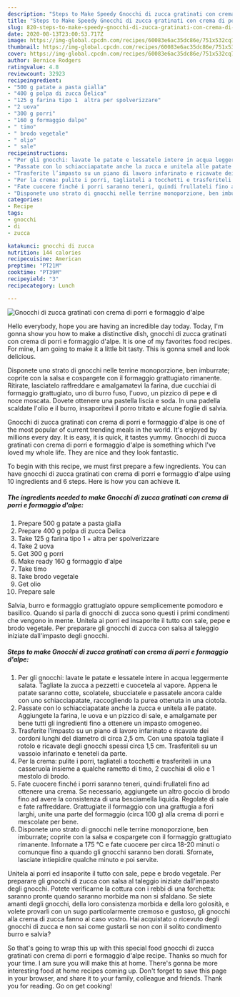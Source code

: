```yaml
---
description: "Steps to Make Speedy Gnocchi di zucca gratinati con crema di porri e formaggio d&amp;#39;alpe"
title: "Steps to Make Speedy Gnocchi di zucca gratinati con crema di porri e formaggio d&amp;#39;alpe"
slug: 820-steps-to-make-speedy-gnocchi-di-zucca-gratinati-con-crema-di-porri-e-formaggio-d-and-39-alpe
date: 2020-08-13T23:00:53.717Z
image: https://img-global.cpcdn.com/recipes/60083e6ac35dc86e/751x532cq70/gnocchi-di-zucca-gratinati-con-crema-di-porri-e-formaggio-dalpe-recipe-main-photo.jpg
thumbnail: https://img-global.cpcdn.com/recipes/60083e6ac35dc86e/751x532cq70/gnocchi-di-zucca-gratinati-con-crema-di-porri-e-formaggio-dalpe-recipe-main-photo.jpg
cover: https://img-global.cpcdn.com/recipes/60083e6ac35dc86e/751x532cq70/gnocchi-di-zucca-gratinati-con-crema-di-porri-e-formaggio-dalpe-recipe-main-photo.jpg
author: Bernice Rodgers
ratingvalue: 4.8
reviewcount: 32923
recipeingredient:
- "500 g patate a pasta gialla"
- "400 g polpa di zucca Delica"
- "125 g farina tipo 1  altra per spolverizzare"
- "2 uova"
- "300 g porri"
- "160 g formaggio dalpe"
- " timo"
- " brodo vegetale"
- " olio"
- " sale"
recipeinstructions:
- "Per gli gnocchi: lavate le patate e lessatele intere in acqua leggermente salata. Tagliate la zucca a pezzetti e cuocetela al vapore. Appena le patate saranno cotte, scolatele, sbucciatele e passatele ancora calde con uno schiacciapatate, raccogliendo la purea ottenuta in una ciotola."
- "Passate con lo schiacciapatate anche la zucca e unitela alle patate. Aggiungete la farina, le uova e un pizzico di sale, e amalgamate per bene tutti gli ingredienti fino a ottenere un impasto omogeneo."
- "Trasferite l’impasto su un piano di lavoro infarinato e ricavate dei cordoni lunghi del diametro di circa 2,5 cm. Con una spatola tagliate il rotolo e ricavate degli gnocchi spessi circa 1,5 cm. Trasferiteli su un vassoio infarinato e teneteli da parte."
- "Per la crema: pulite i porri, tagliateli a tocchetti e trasferiteli in una casseruola insieme a qualche rametto di timo, 2 cucchiai di olio e 1 mestolo di brodo."
- "Fate cuocere finché i porri saranno teneri, quindi frullateli fino ad ottenere una crema. Se necessario, aggiungete un altro goccio di brodo fino ad avere la consistenza di una besciamella liquida. Regolate di sale e fate raffreddare. Grattugiate il formaggio con una grattugia a fori larghi, unite una parte del formaggio (circa 100 g) alla crema di porri e mescolate per bene."
- "Disponete uno strato di gnocchi nelle terrine monoporzione, ben imburrate; coprite con la salsa e cospargete con il formaggio grattugiato rimanente. Infornate a 175 °C e fate cuocere per circa 18-20 minuti o comunque fino a quando gli gnocchi saranno ben dorati. Sfornate, lasciate intiepidire qualche minuto e poi servite."
categories:
- Recipe
tags:
- gnocchi
- di
- zucca

katakunci: gnocchi di zucca 
nutrition: 144 calories
recipecuisine: American
preptime: "PT21M"
cooktime: "PT39M"
recipeyield: "3"
recipecategory: Lunch

---
```



![Gnocchi di zucca gratinati con crema di porri e formaggio d&#39;alpe](https://img-global.cpcdn.com/recipes/60083e6ac35dc86e/751x532cq70/gnocchi-di-zucca-gratinati-con-crema-di-porri-e-formaggio-dalpe-recipe-main-photo.jpg)

Hello everybody, hope you are having an incredible day today. Today, I'm gonna show you how to make a distinctive dish, gnocchi di zucca gratinati con crema di porri e formaggio d&#39;alpe. It is one of my favorites food recipes. For mine, I am going to make it a little bit tasty. This is gonna smell and look delicious.

Disponete uno strato di gnocchi nelle terrine monoporzione, ben imburrate; coprite con la salsa e cospargete con il formaggio grattugiato rimanente. Ritirate, lasciatelo raffreddare e amalgamatevi la farina, due cucchiai di formaggio grattugiato, uno di burro fuso, l&#39;uovo, un pizzico di pepe e di noce moscata. Dovete ottenere una pastella liscia e soda. In una padella scaldate l&#39;olio e il burro, insaporitevi il porro tritato e alcune foglie di salvia.

Gnocchi di zucca gratinati con crema di porri e formaggio d&#39;alpe is one of the most popular of current trending meals in the world. It's enjoyed by millions every day. It is easy, it is quick, it tastes yummy. Gnocchi di zucca gratinati con crema di porri e formaggio d&#39;alpe is something which I've loved my whole life. They are nice and they look fantastic.


To begin with this recipe, we must first prepare a few ingredients. You can have gnocchi di zucca gratinati con crema di porri e formaggio d&#39;alpe using 10 ingredients and 6 steps. Here is how you can achieve it.

<!--inarticleads1-->

##### The ingredients needed to make Gnocchi di zucca gratinati con crema di porri e formaggio d&#39;alpe:

1. Prepare 500 g patate a pasta gialla
1. Prepare 400 g polpa di zucca Delica
1. Take 125 g farina tipo 1 + altra per spolverizzare
1. Take 2 uova
1. Get 300 g porri
1. Make ready 160 g formaggio d&#39;alpe
1. Take  timo
1. Take  brodo vegetale
1. Get  olio
1. Prepare  sale


Salvia, burro e formaggio grattugiato oppure semplicemente pomodoro e basilico. Quando si parla di gnocchi di zucca sono questi i primi condimenti che vengono in mente. Unitela ai porri ed insaporite il tutto con sale, pepe e brodo vegetale. Per preparare gli gnocchi di zucca con salsa al taleggio iniziate dall&#39;impasto degli gnocchi. 

<!--inarticleads2-->

##### Steps to make Gnocchi di zucca gratinati con crema di porri e formaggio d&#39;alpe:

1. Per gli gnocchi: lavate le patate e lessatele intere in acqua leggermente salata. Tagliate la zucca a pezzetti e cuocetela al vapore. Appena le patate saranno cotte, scolatele, sbucciatele e passatele ancora calde con uno schiacciapatate, raccogliendo la purea ottenuta in una ciotola.
1. Passate con lo schiacciapatate anche la zucca e unitela alle patate. Aggiungete la farina, le uova e un pizzico di sale, e amalgamate per bene tutti gli ingredienti fino a ottenere un impasto omogeneo.
1. Trasferite l’impasto su un piano di lavoro infarinato e ricavate dei cordoni lunghi del diametro di circa 2,5 cm. Con una spatola tagliate il rotolo e ricavate degli gnocchi spessi circa 1,5 cm. Trasferiteli su un vassoio infarinato e teneteli da parte.
1. Per la crema: pulite i porri, tagliateli a tocchetti e trasferiteli in una casseruola insieme a qualche rametto di timo, 2 cucchiai di olio e 1 mestolo di brodo.
1. Fate cuocere finché i porri saranno teneri, quindi frullateli fino ad ottenere una crema. Se necessario, aggiungete un altro goccio di brodo fino ad avere la consistenza di una besciamella liquida. Regolate di sale e fate raffreddare. Grattugiate il formaggio con una grattugia a fori larghi, unite una parte del formaggio (circa 100 g) alla crema di porri e mescolate per bene.
1. Disponete uno strato di gnocchi nelle terrine monoporzione, ben imburrate; coprite con la salsa e cospargete con il formaggio grattugiato rimanente. Infornate a 175 °C e fate cuocere per circa 18-20 minuti o comunque fino a quando gli gnocchi saranno ben dorati. Sfornate, lasciate intiepidire qualche minuto e poi servite.


Unitela ai porri ed insaporite il tutto con sale, pepe e brodo vegetale. Per preparare gli gnocchi di zucca con salsa al taleggio iniziate dall&#39;impasto degli gnocchi. Potete verificarne la cottura con i rebbi di una forchetta: saranno pronte quando saranno morbide ma non si sfaldano. Se siete amanti degli gnocchi, della loro consistenza morbida e della loro golosità, e volete provarli con un sugo particolarmente cremoso e gustoso, gli gnocchi alla crema di zucca fanno al caso vostro. Hai acquistato o ricevuto degli gnocchi di zucca e non sai come gustarli se non con il solito condimento burro e salvia? 

So that's going to wrap this up with this special food gnocchi di zucca gratinati con crema di porri e formaggio d&#39;alpe recipe. Thanks so much for your time. I am sure you will make this at home. There's gonna be more interesting food at home recipes coming up. Don't forget to save this page in your browser, and share it to your family, colleague and friends. Thank you for reading. Go on get cooking!

